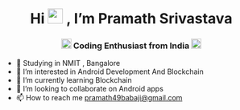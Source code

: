 <h1 align="center">Hi <img src="https://raw.githubusercontent.com/MartinHeinz/MartinHeinz/master/wave.gif" width="30px" height="30px"> , I’m Pramath Srivastava</h1>
<h3 align="center"><img src="https://cdn-icons-png.flaticon.com/512/3662/3662830.png" width="20px" height="20px"> Coding Enthusiast from India <img src="https://upload.wikimedia.org/wikipedia/commons/3/3a/Animated-Flag-India.gif" width="20px" height="20px"></h3>

- 🏫 Studying in NMIT , Bangalore
- 👀 I’m interested in Android Development And Blockchain
- 🌱 I’m currently learning Blockchain
- 💞️ I’m looking to collaborate on Android apps
- 📫 How to reach me pramath49babaji@gmail.com

<!---
Pramath02/Pramath02 is a ✨ special ✨ repository because its `README.md` (this file) appears on your GitHub profile.
You can click the Preview link to take a look at your changes.
--->

